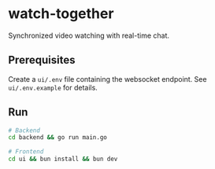 # watch-together

Synchronized video watching with real-time chat.

## Prerequisites

Create a `ui/.env` file containing the websocket endpoint. See `ui/.env.example` for details.

## Run

```bash
# Backend
cd backend && go run main.go

# Frontend
cd ui && bun install && bun dev
```
